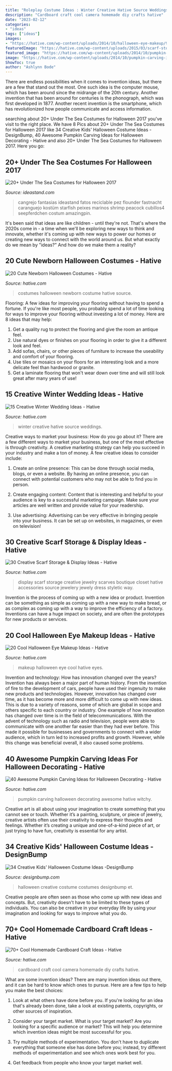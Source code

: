 ```yaml
---
title: "Roleplay Costume Ideas : Winter Creative Hative Source Weddings"
description: "Cardboard craft cool camera homemade diy crafts hative"
date: "2023-02-12"
categories:
- "ideas"
tags: ["ideas"]
images:
- "https://hative.com/wp-content/uploads/2014/10/halloween-eye-makeup/9-halloween-eye-makeup-ideas.jpg"
featuredImage: "https://hative.com/wp-content/uploads/2015/03/scarf-storage-ideas/29-creative-scarf-storage-and-display-ideas.jpg"
featured_image: "https://hative.com/wp-content/uploads/2014/10/pumpkin-carving-ideas/35-witchy-pumpkin.jpg"
image: "https://hative.com/wp-content/uploads/2014/10/pumpkin-carving-ideas/35-witchy-pumpkin.jpg"
ShowToc: true
author: "Ashlynn Bode"
---
```



There are endless possibilities when it comes to invention ideas, but there are a few that stand out the most. One such idea is the computer mouse, which has been around since the midrange of the 20th century. Another invention that has been around for centuries is the phonograph, which was first developed in 1877. Another recent invention is the smartphone, which has revolutionized how people communicate and access information.

	

		
searching about 20+ Under The Sea Costumes for Halloween 2017 you've visit to the right place. We have 8 Pics about 20+ Under The Sea Costumes for Halloween 2017 like 34 Creative Kids&#039; Halloween Costume Ideas -DesignBump, 40 Awesome Pumpkin Carving Ideas for Halloween Decorating - Hative and also 20+ Under The Sea Costumes for Halloween 2017. Here you go:
		
    
## 20+ Under The Sea Costumes For Halloween 2017

<img loading=lazy src="https://ideastand.com/wp-content/uploads/2017/09/sea-costume-diy/20-under-the-sea-costumes-costume-diy.jpg" onerror="this.onerror=null;this.src='https://tse3.mm.bing.net/th?id=OIP.HjtZHAVHNzSW72UB1LX2iAHaNd&amp;pid=15.1';" alt="20+ Under The Sea Costumes for Halloween 2017">

_Source: ideastand.com_

>cangrejo fantasias ideastand fatos reciclable pez flounder fastnacht caranguejo kostüm starfish peixes marinos shrimp peacock cubillos4 seepferdchen costum amazingpin. 

	

It's been said that ideas are like children - until they're not. That's where the 2020s come in - a time when we'll be exploring new ways to think and innovate, whether it's coming up with new ways to power our homes or creating new ways to connect with the world around us. But what exactly do we mean by "ideas?" And how do we make them a reality?

    
## 20 Cute Newborn Halloween Costumes - Hative

<img loading=lazy src="https://hative.com/wp-content/uploads/2014/10/newborn-halloween-costumes/14-newborn-halloween-costume-ideas.jpg" onerror="this.onerror=null;this.src='https://tse3.mm.bing.net/th?id=OIP.Xym6fo8dOAf44-xF5ImMtQHaKX&amp;pid=15.1';" alt="20 Cute Newborn Halloween Costumes - Hative">

_Source: hative.com_

>costumes halloween newborn costume hative source. 

	

Flooring: A few ideas for improving your flooring without having to spend a fortune.
If you're like most people, you probably spend a lot of time looking for ways to improve your flooring without investing a lot of money. Here are 8 ideas that may help: 
1. Get a quality rug to protect the flooring and give the room an antique feel. 
2. Use natural dyes or finishes on your flooring in order to give it a different look and feel. 
3. Add sofas, chairs, or other pieces of furniture to increase the useability and comfort of your flooring. 
4. Use tiles or mosaics on your floors for an interesting look and a more delicate feel than hardwood or granite. 
5. Get a laminate flooring that won't wear down over time and will still look great after many years of use! 

    
## 15 Creative Winter Wedding Ideas - Hative

<img loading=lazy src="https://hative.com/wp-content/uploads/2014/11/winter-wedding-ideas/12-creative-winter-wedding-ideas.jpg" onerror="this.onerror=null;this.src='https://tse3.mm.bing.net/th?id=OIP.I_FRfDVEVZh1_ZOg2T4SkQHaLH&amp;pid=15.1';" alt="15 Creative Winter Wedding Ideas - Hative">

_Source: hative.com_

>winter creative hative source weddings. 

	

Creative ways to market your business: How do you go about it?
There are a few different ways to market your business, but one of the most effective is through creativity. A creative marketing strategy can help you succeed in your industry and make a ton of money. A few creative ideas to consider include: 
1. Create an online presence: This can be done through social media, blogs, or even a website. By having an online presence, you can connect with potential customers who may not be able to find you in person. 

2. Create engaging content: Content that is interesting and helpful to your audience is key to a successful marketing campaign. Make sure your articles are well written and provide value for your readership. 

3. Use advertising: Advertising can be very effective in bringing people into your business. It can be set up on websites, in magazines, or even on television!

    
## 30 Creative Scarf Storage &amp; Display Ideas - Hative

<img loading=lazy src="https://hative.com/wp-content/uploads/2015/03/scarf-storage-ideas/29-creative-scarf-storage-and-display-ideas.jpg" onerror="this.onerror=null;this.src='https://tse3.mm.bing.net/th?id=OIP.9T2XyBj6h6HcDNLCGOAUZAHaMY&amp;pid=15.1';" alt="30 Creative Scarf Storage &amp; Display Ideas - Hative">

_Source: hative.com_

>display scarf storage creative jewelry scarves boutique closet hative accessories source jewelery jewely dress styletic way. 

	

Invention is the process of coming up with a new idea or product. Invention can be something as simple as coming up with a new way to make bread, or as complex as coming up with a way to improve the efficiency of a factory. Inventions can have a huge impact on society, and are often the prototypes for new products or services.

    
## 20 Cool Halloween Eye Makeup Ideas - Hative

<img loading=lazy src="https://hative.com/wp-content/uploads/2014/10/halloween-eye-makeup/9-halloween-eye-makeup-ideas.jpg" onerror="this.onerror=null;this.src='https://tse4.mm.bing.net/th?id=OIP.egBEcGOVwpl3WjWluc82QwHaK8&amp;pid=15.1';" alt="20 Cool Halloween Eye Makeup Ideas - Hative">

_Source: hative.com_

>makeup halloween eye cool hative eyes. 

	

Invention and technology: How has innovation changed over the years?
Invention has always been a major part of human history. From the invention of fire to the development of cars, people have used their ingenuity to make new products and technologies. However, innovation has changed over time, as it has become more and more difficult to come up with new ideas. This is due to a variety of reasons, some of which are global in scope and others specific to each country or industry.
One example of how innovation has changed over time is in the field of telecommunications. With the advent of technology such as radio and television, people were able to communicate with one another far easier than they had ever before. This made it possible for businesses and governments to connect with a wider audience, which in turn led to increased profits and growth. However, while this change was beneficial overall, it also caused some problems.

    
## 40 Awesome Pumpkin Carving Ideas For Halloween Decorating - Hative

<img loading=lazy src="https://hative.com/wp-content/uploads/2014/10/pumpkin-carving-ideas/35-witchy-pumpkin.jpg" onerror="this.onerror=null;this.src='https://tse2.mm.bing.net/th?id=OIP.vrybA9y7Szo8uwcaukIHDwHaJ6&amp;pid=15.1';" alt="40 Awesome Pumpkin Carving Ideas for Halloween Decorating - Hative">

_Source: hative.com_

>pumpkin carving halloween decorating awesome hative witchy. 

	

Creative art is all about using your imagination to create something that you cannot see or touch. Whether it’s a painting, sculpture, or piece of jewelry, creative artists often use their creativity to express their thoughts and feelings. Whether it’s creating a unique and one-of-a-kind piece of art, or just trying to have fun, creativity is essential for any artist.

    
## 34 Creative Kids&#039; Halloween Costume Ideas -DesignBump

<img loading=lazy src="https://cdn.designbump.com/wp-content/uploads/2014/09/creative-halloween-costumes-009.jpg" onerror="this.onerror=null;this.src='https://tse1.mm.bing.net/th?id=OIP.brACNpj56kWbybwqAVcddwHaKG&amp;pid=15.1';" alt="34 Creative Kids&#039; Halloween Costume Ideas -DesignBump">

_Source: designbump.com_

>halloween creative costume costumes designbump et. 

	

Creative people are often seen as those who come up with new ideas and concepts. But, creativity doesn't have to be limited to these types of individuals. You can also be creative in your everyday life by using your imagination and looking for ways to improve what you do.

    
## 70+ Cool Homemade Cardboard Craft Ideas - Hative

<img loading=lazy src="https://hative.com/wp-content/uploads/2014/04/cardboard-crafts/21-diy-cardboard-craft-camera.jpg" onerror="this.onerror=null;this.src='https://tse3.mm.bing.net/th?id=OIP.UNgqKMiGlt1cnmAG4t01KgHaFi&amp;pid=15.1';" alt="70+ Cool Homemade Cardboard Craft Ideas - Hative">

_Source: hative.com_

>cardboard craft cool camera homemade diy crafts hative. 

	

What are some invention ideas?
There are many invention ideas out there, and it can be hard to know which ones to pursue. Here are a few tips to help you make the best choices:
1. Look at what others have done before you. If you're looking for an idea that's already been done, take a look at existing patents, copyrights, or other sources of inspiration.

2. Consider your target market. What is your target market? Are you looking for a specific audience or market? This will help you determine which invention ideas might be most successful for you.

3. Try multiple methods of experimentation. You don't have to duplicate everything that someone else has done before you; instead, try different methods of experimentation and see which ones work best for you.

4. Get feedback from people who know your target market well.

